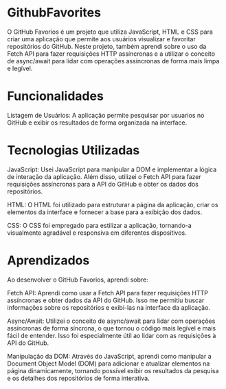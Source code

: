 # GithubFavorites

O GitHub Favorios é um projeto que utiliza JavaScript, HTML e CSS para criar uma aplicação que permite aos usuários visualizar e favoritar repositórios do GitHub. Neste projeto, também aprendi sobre o uso da Fetch API para fazer requisições HTTP assíncronas e a utilizar o conceito de async/await para lidar com operações assíncronas de forma mais limpa e legível.

# Funcionalidades
Listagem de Usuários: A aplicação permite  pesquisar por usuarios no GitHub e exibir os resultados de forma organizada na interface.


# Tecnologias Utilizadas
JavaScript: Usei JavaScript para manipular a DOM e implementar a lógica de interação da aplicação. Além disso, utilizei o Fetch API para fazer requisições assíncronas para a API do GitHub e obter os dados dos repositórios.

HTML: O HTML foi utilizado para estruturar a página da aplicação, criar os elementos da interface e fornecer a base para a exibição dos dados.

CSS: O CSS foi empregado para estilizar a aplicação, tornando-a visualmente agradável e responsiva em diferentes dispositivos.

# Aprendizados
Ao desenvolver o GitHub Favorios, aprendi sobre:

Fetch API: Aprendi como usar a Fetch API para fazer requisições HTTP assíncronas e obter dados da API do GitHub. Isso me permitiu buscar informações sobre os repositórios e exibi-las na interface da aplicação.

Async/Await: Utilizei o conceito de async/await para lidar com operações assíncronas de forma síncrona, o que tornou o código mais legível e mais fácil de entender. Isso foi especialmente útil ao lidar com as requisições à API do GitHub.

Manipulação da DOM: Através do JavaScript, aprendi como manipular a Document Object Model (DOM) para adicionar e atualizar elementos na página dinamicamente, tornando possível exibir os resultados da pesquisa e os detalhes dos repositórios de forma interativa.
